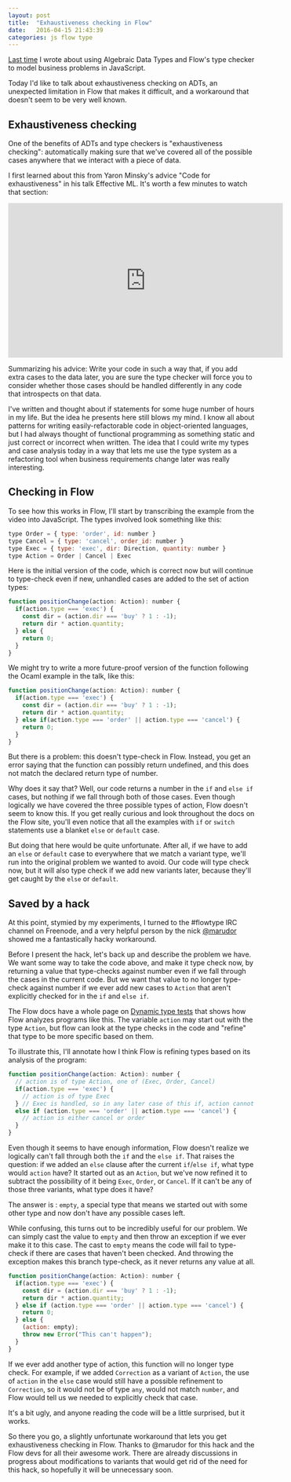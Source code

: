 ```yaml
---
layout: post
title:  "Exhaustiveness checking in Flow"
date:   2016-04-15 21:43:39
categories: js flow type
---
```


[Last time](/js/flow/type/2016/04/13/modeling-with-adts.html) I wrote about using Algebraic Data Types and Flow's type checker to model business problems in JavaScript.

Today I'd like to talk about exhaustiveness checking on ADTs, an unexpected limitation in Flow that makes it difficult, and a workaround that doesn't seem to be very well known.

## Exhaustiveness checking

One of the benefits of ADTs and type checkers is "exhaustiveness checking": automatically making sure that we've covered all of the possible cases anywhere that we interact with a piece of data.

I first learned about this from Yaron Minsky's advice "Code for exhaustiveness" in his talk Effective ML. It's worth a few minutes to watch that section:

<iframe width="560" height="315" src="https://www.youtube.com/embed/DM2hEBwEWPc?start=1710" frameborder="0" allowfullscreen></iframe>

Summarizing his advice: Write your code in such a way that, if you add extra cases to the data later, you are sure the type checker will force you to consider whether those cases should be handled differently in any code that introspects on that data.

I've written and thought about if statements for some huge number of hours in my life. But the idea he presents here still blows my mind. I know all about patterns for writing easily-refactorable code in object-oriented languages, but I had always thought of functional programming as something static and just correct or incorrect when written. The idea that I could write my types and case analysis today in a way that lets me use the type system as a refactoring tool when business requirements change later was really interesting.

## Checking in Flow

To see how this works in Flow, I'll start by transcribing the example from the video into JavaScript. The types involved look something like this:

```js
type Order = { type: 'order', id: number }
type Cancel = { type: 'cancel', order_id: number }
type Exec = { type: 'exec', dir: Direction, quantity: number }
type Action = Order | Cancel | Exec
```

Here is the initial version of the code, which is correct now but will continue to type-check even if new, unhandled cases are added to the set of action types:

```js
function positionChange(action: Action): number {
  if(action.type === 'exec') {
    const dir = (action.dir === 'buy' ? 1 : -1);
    return dir * action.quantity;
  } else {
    return 0;
  }
}
```

We might try to write a more future-proof version of the function following the Ocaml example in the talk, like this:

```js
function positionChange(action: Action): number {
  if(action.type === 'exec') {
    const dir = (action.dir === 'buy' ? 1 : -1);
    return dir * action.quantity;
  } else if(action.type === 'order' || action.type === 'cancel') {
    return 0;
  }
}
```

But there is a problem: this doesn't type-check in Flow. Instead, you get an error saying that the function can possibly return undefined, and this does not match the declared return type of number.

Why does it say that? Well, our code returns a number in the `if` and `else if` cases, but nothing if we fall through both of those cases. Even though logically we have covered the three possible types of action, Flow doesn't seem to know this. If you get really curious and look throughout the docs on the Flow site, you'll even notice that all the examples with `if` or `switch` statements use a blanket `else` or `default` case.

But doing that here would be quite unfortunate. After all, if we have to add an `else` or `default` case to everywhere that we match a variant type, we'll run into the original problem we wanted to avoid. Our code will type check now, but it will also type check if we add new variants later, because they'll get caught by the `else` or `default`.

## Saved by a hack

At this point, stymied by my experiments, I turned to the #flowtype IRC channel on Freenode, and a very helpful person by the nick [@marudor](https://twitter.com/marudor) showed me a fantastically hacky workaround.

Before I present the hack, let's back up and describe the problem we have. We want some way to take the code above, and make it type check now, by returning a value that type-checks against number even if we fall through the cases in the current code. But we want that value to no longer type-check against number if we ever add new cases to `Action` that aren't explicitly checked for in the `if` and `else if`.

The Flow docs have a whole page on [Dynamic type tests](http://flowtype.org/docs/dynamic-type-tests.html) that shows how Flow analyzes programs like this. The variable `action` may start out with the type `Action`, but flow can look at the type checks in the code and "refine" that type to be more specific based on them.

To illustrate this, I'll annotate how I think Flow is refining types based on its analysis of the program:

```js
function positionChange(action: Action): number {
  // action is of type Action, one of (Exec, Order, Cancel)
  if(action.type === 'exec') {
    // action is of type Exec
  } // Exec is handled, so in any later case of this if, action cannot be an Exec
  else if (action.type === 'order' || action.type === 'cancel') {
    // action is either cancel or order
  }
}
```

Even though it seems to have enough information, Flow doesn't realize we logically can't fall through both the `if` and the `else if`. That raises the question: if we added an `else` clause after the current `if`/`else if`, what type would `action` have? It started out as an `Action`, but we've now refined it to subtract the possibility of it being `Exec`, `Order`, or `Cancel`. If it can't be any of those three variants, what type does it have?

The answer is : `empty`, a special type that means we started out with some other type and now don't have any possible cases left.

While confusing, this turns out to be incredibly useful for our problem. We can simply cast the value to `empty` and then throw an exception if we ever make it to this case. The cast to `empty` means the code will fail to type-check if there are cases that haven't been checked. And throwing the exception makes this branch type-check, as it never returns any value at all.

```js
function positionChange(action: Action): number {
  if(action.type === 'exec') {
    const dir = (action.dir === 'buy' ? 1 : -1);
    return dir * action.quantity;
  } else if (action.type === 'order' || action.type === 'cancel') {
    return 0;
  } else {
    (action: empty);
    throw new Error("This can't happen");
  }
}
```

If we ever add another type of action, this function will no longer type check. For example, if we added `Correction` as a variant of `Action`, the use of `action` in the `else` case would still have a possible refinement to `Correction`, so it would not be of type `any`, would not match `number`, and Flow would tell us we needed to explicitly check that case.

It's a bit ugly, and anyone reading the code will be a little surprised, but it works.

So there you go, a slightly unfortunate workaround that lets you get exhaustiveness checking in Flow. Thanks to @marudor for this hack and the Flow devs for all their awesome work. There are already discussions in progress about modifications to variants that would get rid of the need for this hack, so hopefully it will be unnecessary soon.


